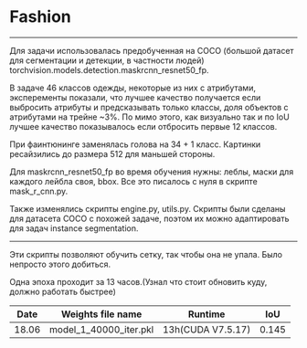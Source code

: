 # Fashion

___________________________________

Для задачи использовалась предобученная на COCO (большой датасет для сегментации и детекции, в частности людей) torchvision.models.detection.maskrcnn_resnet50_fp.

В задаче 46 классов одежды, некоторые из них с атрибутами, эксперементы показали, что лучшее качество получается если выбросить атрибуты и предсказывать только классы, доля объектов с атрибутами на трейне ~3%. По мимо этого, как визуально так и по IoU лучшее качество показывалось если отбросить первые 12 классов.

При фаинтюнинге заменялась голова на 34 + 1 класс.
Картинки ресайзились до размера 512 для маньшей стороны.

Для maskrcnn_resnet50_fp во время обучения нужны: леблы, маски для каждого лейбла своя, bbox. Все это писалось с нуля в скрипте mask_r_cnn.py.

Также изменялись скрипты engine.py, utils.py. Cкрипты были сделаны для датасета COCO с похожей задаче, поэтом их можно адаптировать для задач instance segmentation.

----------------------------------------------------
Эти скрипты позволяют обучить сетку, так чтобы она не упала. Было непросто этого добиться. 

Одна эпоха проходит за 13 часов.(Узнал что стоит обновить куду, должно работать быстрее)

|Date|Weights file name|Runtime|IoU|
|-|-|-|-|
|18.06|model_1_40000_iter.pkl|13h(CUDA V7.5.17)|0.145|
